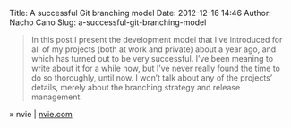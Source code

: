 Title: A successful Git branching model
Date: 2012-12-16 14:46
Author: Nacho Cano
Slug: a-successful-git-branching-model

> In this post I present the development model that I’ve introduced for
> all of my projects (both at work and private) about a year ago, and
> which has turned out to be very successful. I’ve been meaning to write
> about it for a while now, but I’ve never really found the time to do
> so thoroughly, until now. I won’t talk about any of the projects’
> details, merely about the branching strategy and release management.

» nvie | [nvie.com][]

  [nvie.com]: http://nvie.com/posts/a-successful-git-branching-model/
    "A successful Git branching model"

